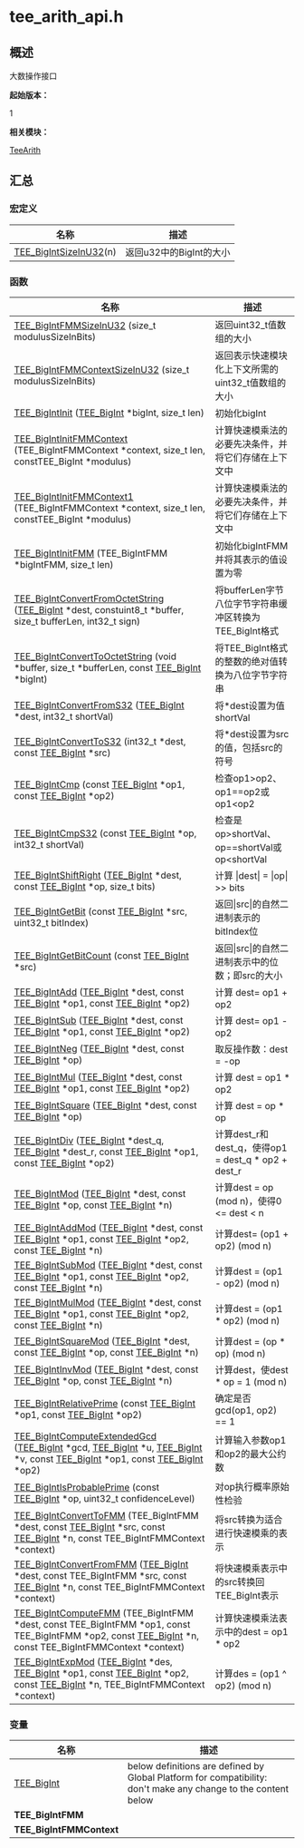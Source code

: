 # tee_arith_api.h


## 概述

大数操作接口

**起始版本：**

1

**相关模块：**

[TeeArith](_tee_arith.md)


## 汇总


### 宏定义

| 名称 | 描述 | 
| -------- | -------- |
| [TEE_BigIntSizeInU32](_tee_arith.md#tee_bigintsizeinu32)(n) | 返回u32中的BigInt的大小 | 


### 函数

| 名称 | 描述 | 
| -------- | -------- |
| [TEE_BigIntFMMSizeInU32](_tee_arith.md#tee_bigintfmmsizeinu32) (size_t modulusSizeInBits) | 返回uint32_t值数组的大小 | 
| [TEE_BigIntFMMContextSizeInU32](_tee_arith.md#tee_bigintfmmcontextsizeinu32) (size_t modulusSizeInBits) | 返回表示快速模块化上下文所需的uint32_t值数组的大小 | 
| [TEE_BigIntInit](_tee_arith.md#tee_bigintinit) ([TEE_BigInt](_tee_arith.md#tee_bigint) \*bigInt, size_t len) | 初始化bigInt | 
| [TEE_BigIntInitFMMContext](_tee_arith.md#tee_bigintinitfmmcontext) (TEE_BigIntFMMContext \*context, size_t len, constTEE_BigInt \*modulus) | 计算快速模乘法的必要先决条件，并将它们存储在上下文中 | 
| [TEE_BigIntInitFMMContext1](_tee_arith.md#tee_bigintinitfmmcontext1) (TEE_BigIntFMMContext \*context, size_t len, constTEE_BigInt \*modulus) | 计算快速模乘法的必要先决条件，并将它们存储在上下文中 | 
| [TEE_BigIntInitFMM](_tee_arith.md#tee_bigintinitfmm) (TEE_BigIntFMM \*bigIntFMM, size_t len) | 初始化bigIntFMM并将其表示的值设置为零 | 
| [TEE_BigIntConvertFromOctetString](_tee_arith.md#tee_bigintconvertfromoctetstring) ([TEE_BigInt](_tee_arith.md#tee_bigint) \*dest, constuint8_t \*buffer, size_t bufferLen, int32_t sign) | 将bufferLen字节八位字节字符串缓冲区转换为TEE_BigInt格式 | 
| [TEE_BigIntConvertToOctetString](_tee_arith.md#tee_bigintconverttooctetstring) (void \*buffer, size_t \*bufferLen, const [TEE_BigInt](_tee_arith.md#tee_bigint) \*bigInt) | 将TEE_BigInt格式的整数的绝对值转换为八位字节字符串 | 
| [TEE_BigIntConvertFromS32](_tee_arith.md#tee_bigintconvertfroms32) ([TEE_BigInt](_tee_arith.md#tee_bigint) \*dest, int32_t shortVal) | 将\*dest设置为值shortVal | 
| [TEE_BigIntConvertToS32](_tee_arith.md#tee_bigintconverttos32) (int32_t \*dest, const [TEE_BigInt](_tee_arith.md#tee_bigint) \*src) | 将\*dest设置为src的值，包括src的符号 | 
| [TEE_BigIntCmp](_tee_arith.md#tee_bigintcmp) (const [TEE_BigInt](_tee_arith.md#tee_bigint) \*op1, const [TEE_BigInt](_tee_arith.md#tee_bigint) \*op2) | 检查op1&gt;op2、op1==op2或op1&lt;op2 | 
| [TEE_BigIntCmpS32](_tee_arith.md#tee_bigintcmps32) (const [TEE_BigInt](_tee_arith.md#tee_bigint) \*op, int32_t shortVal) | 检查是op&gt;shortVal、op==shortVal或op&lt;shortVal | 
| [TEE_BigIntShiftRight](_tee_arith.md#tee_bigintshiftright) ([TEE_BigInt](_tee_arith.md#tee_bigint) \*dest, const [TEE_BigInt](_tee_arith.md#tee_bigint) \*op, size_t bits) | 计算 \|dest\| = \|op\| &gt;&gt; bits | 
| [TEE_BigIntGetBit](_tee_arith.md#tee_bigintgetbit) (const [TEE_BigInt](_tee_arith.md#tee_bigint) \*src, uint32_t bitIndex) | 返回\|src\|的自然二进制表示的bitIndex位 | 
| [TEE_BigIntGetBitCount](_tee_arith.md#tee_bigintgetbitcount) (const [TEE_BigInt](_tee_arith.md#tee_bigint) \*src) | 返回\|src\|的自然二进制表示中的位数；即src的大小 | 
| [TEE_BigIntAdd](_tee_arith.md#tee_bigintadd) ([TEE_BigInt](_tee_arith.md#tee_bigint) \*dest, const [TEE_BigInt](_tee_arith.md#tee_bigint) \*op1, const [TEE_BigInt](_tee_arith.md#tee_bigint) \*op2) | 计算 dest= op1 + op2 | 
| [TEE_BigIntSub](_tee_arith.md#tee_bigintsub) ([TEE_BigInt](_tee_arith.md#tee_bigint) \*dest, const [TEE_BigInt](_tee_arith.md#tee_bigint) \*op1, const [TEE_BigInt](_tee_arith.md#tee_bigint) \*op2) | 计算 dest= op1 - op2 | 
| [TEE_BigIntNeg](_tee_arith.md#tee_bigintneg) ([TEE_BigInt](_tee_arith.md#tee_bigint) \*dest, const [TEE_BigInt](_tee_arith.md#tee_bigint) \*op) | 取反操作数：dest = -op | 
| [TEE_BigIntMul](_tee_arith.md#tee_bigintmul) ([TEE_BigInt](_tee_arith.md#tee_bigint) \*dest, const [TEE_BigInt](_tee_arith.md#tee_bigint) \*op1, const [TEE_BigInt](_tee_arith.md#tee_bigint) \*op2) | 计算 dest = op1 \* op2 | 
| [TEE_BigIntSquare](_tee_arith.md#tee_bigintsquare) ([TEE_BigInt](_tee_arith.md#tee_bigint) \*dest, const [TEE_BigInt](_tee_arith.md#tee_bigint) \*op) | 计算 dest = op \* op | 
| [TEE_BigIntDiv](_tee_arith.md#tee_bigintdiv) ([TEE_BigInt](_tee_arith.md#tee_bigint) \*dest_q, [TEE_BigInt](_tee_arith.md#tee_bigint) \*dest_r, const [TEE_BigInt](_tee_arith.md#tee_bigint) \*op1, const [TEE_BigInt](_tee_arith.md#tee_bigint) \*op2) | 计算dest_r和dest_q，使得op1 = dest_q \* op2 + dest_r | 
| [TEE_BigIntMod](_tee_arith.md#tee_bigintmod) ([TEE_BigInt](_tee_arith.md#tee_bigint) \*dest, const [TEE_BigInt](_tee_arith.md#tee_bigint) \*op, const [TEE_BigInt](_tee_arith.md#tee_bigint) \*n) | 计算dest = op (mod n)，使得0 &lt;= dest &lt; n | 
| [TEE_BigIntAddMod](_tee_arith.md#tee_bigintaddmod) ([TEE_BigInt](_tee_arith.md#tee_bigint) \*dest, const [TEE_BigInt](_tee_arith.md#tee_bigint) \*op1, const [TEE_BigInt](_tee_arith.md#tee_bigint) \*op2, const [TEE_BigInt](_tee_arith.md#tee_bigint) \*n) | 计算dest= (op1 + op2) (mod n) | 
| [TEE_BigIntSubMod](_tee_arith.md#tee_bigintsubmod) ([TEE_BigInt](_tee_arith.md#tee_bigint) \*dest, const [TEE_BigInt](_tee_arith.md#tee_bigint) \*op1, const [TEE_BigInt](_tee_arith.md#tee_bigint) \*op2, const [TEE_BigInt](_tee_arith.md#tee_bigint) \*n) | 计算dest = (op1 - op2) (mod n) | 
| [TEE_BigIntMulMod](_tee_arith.md#tee_bigintmulmod) ([TEE_BigInt](_tee_arith.md#tee_bigint) \*dest, const [TEE_BigInt](_tee_arith.md#tee_bigint) \*op1, const [TEE_BigInt](_tee_arith.md#tee_bigint) \*op2, const [TEE_BigInt](_tee_arith.md#tee_bigint) \*n) | 计算dest = (op1 \* op2) (mod n) | 
| [TEE_BigIntSquareMod](_tee_arith.md#tee_bigintsquaremod) ([TEE_BigInt](_tee_arith.md#tee_bigint) \*dest, const [TEE_BigInt](_tee_arith.md#tee_bigint) \*op, const [TEE_BigInt](_tee_arith.md#tee_bigint) \*n) | 计算dest = (op \* op) (mod n) | 
| [TEE_BigIntInvMod](_tee_arith.md#tee_bigintinvmod) ([TEE_BigInt](_tee_arith.md#tee_bigint) \*dest, const [TEE_BigInt](_tee_arith.md#tee_bigint) \*op, const [TEE_BigInt](_tee_arith.md#tee_bigint) \*n) | 计算dest，使dest \* op = 1 (mod n) | 
| [TEE_BigIntRelativePrime](_tee_arith.md#tee_bigintrelativeprime) (const [TEE_BigInt](_tee_arith.md#tee_bigint) \*op1, const [TEE_BigInt](_tee_arith.md#tee_bigint) \*op2) | 确定是否gcd(op1, op2) == 1 | 
| [TEE_BigIntComputeExtendedGcd](_tee_arith.md#tee_bigintcomputeextendedgcd) ([TEE_BigInt](_tee_arith.md#tee_bigint) \*gcd, [TEE_BigInt](_tee_arith.md#tee_bigint) \*u, [TEE_BigInt](_tee_arith.md#tee_bigint) \*v, const [TEE_BigInt](_tee_arith.md#tee_bigint) \*op1, const [TEE_BigInt](_tee_arith.md#tee_bigint) \*op2) | 计算输入参数op1和op2的最大公约数 | 
| [TEE_BigIntIsProbablePrime](_tee_arith.md#tee_bigintisprobableprime) (const [TEE_BigInt](_tee_arith.md#tee_bigint) \*op, uint32_t confidenceLevel) | 对op执行概率原始性检验 | 
| [TEE_BigIntConvertToFMM](_tee_arith.md#tee_bigintconverttofmm) (TEE_BigIntFMM \*dest, const [TEE_BigInt](_tee_arith.md#tee_bigint) \*src, const [TEE_BigInt](_tee_arith.md#tee_bigint) \*n, const TEE_BigIntFMMContext \*context) | 将src转换为适合进行快速模乘的表示 | 
| [TEE_BigIntConvertFromFMM](_tee_arith.md#tee_bigintconvertfromfmm) ([TEE_BigInt](_tee_arith.md#tee_bigint) \*dest, const TEE_BigIntFMM \*src, const [TEE_BigInt](_tee_arith.md#tee_bigint) \*n, const TEE_BigIntFMMContext \*context) | 将快速模乘表示中的src转换回TEE_BigInt表示 | 
| [TEE_BigIntComputeFMM](_tee_arith.md#tee_bigintcomputefmm) (TEE_BigIntFMM \*dest, const TEE_BigIntFMM \*op1, const TEE_BigIntFMM \*op2, const [TEE_BigInt](_tee_arith.md#tee_bigint) \*n, const TEE_BigIntFMMContext \*context) | 计算快速模乘法表示中的dest = op1 \* op2 | 
| [TEE_BigIntExpMod](_tee_arith.md#tee_bigintexpmod) ([TEE_BigInt](_tee_arith.md#tee_bigint) \*des, [TEE_BigInt](_tee_arith.md#tee_bigint) \*op1, const [TEE_BigInt](_tee_arith.md#tee_bigint) \*op2, const [TEE_BigInt](_tee_arith.md#tee_bigint) \*n, TEE_BigIntFMMContext \*context) | 计算des = (op1 ^ op2) (mod n) | 


### 变量

| 名称 | 描述 | 
| -------- | -------- |
| [TEE_BigInt](_tee_arith.md#tee_bigint) | below definitions are defined by Global Platform for compatibility: don't make any change to the content below | 
| **TEE_BigIntFMM** |  | 
| **TEE_BigIntFMMContext** |  | 
